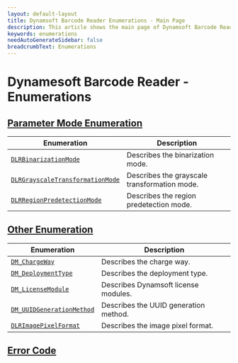 ```yaml
---
layout: default-layout
title: Dynamsoft Barcode Reader Enumerations - Main Page
description: This article shows the main page of Dynamsoft Barcode Reader Enumerations.
keywords: enumerations
needAutoGenerateSidebar: false
breadcrumbText: Enumerations
---
```


# Dynamesoft Barcode Reader - Enumerations

## [Parameter Mode Enumeration](parameter-mode-enums.md)

  | Enumeration | Description |
  |-------------|-------------|
  | [`DLRBinarizationMode`](parameter-mode-enums.md#dlrbinarizationmode) | Describes the binarization mode. |
  | [`DLRGrayscaleTransformationMode`](parameter-mode-enums.md#dlrgrayscaletransformationmode) | Describes the grayscale transformation mode. |
  | [`DLRRegionPredetectionMode`](parameter-mode-enums.md#dlrregionpredetectionmode) | Describes the region predetection mode. |

  
## [Other Enumeration](other-enums.md)

  | Enumeration | Description |
  |-------------|-------------|
  | [`DM_ChargeWay`](other-enums.md#dm_chargeway) | Describes the charge way. |
  | [`DM_DeploymentType`](other-enums.md#dm_deploymenttype) | Describes the deployment type. |
  | [`DM_LicenseModule`](other-enums.md#dm_licensemodule) | Describes Dynamsoft license modules. |
  | [`DM_UUIDGenerationMethod`](other-enums.md#dm_uuidgenerationmethod) | Describes the UUID generation method. |
  | [`DLRImagePixelFormat`](other-enums.md#dlrimagepixelformat) | Describes the image pixel format. |

## [Error Code](error-code.md)
  

